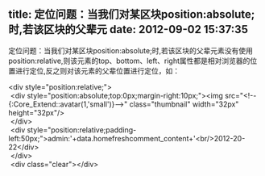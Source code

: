title: 定位问题：当我们对某区块position:absolute;时,若该区块的父辈元
date: 2012-09-02 15:37:35
---

<p>
	定位问题：当我们对某区块position:absolute;时,若该区块的父辈元素没有使用position:relative,则该元素的top、bottom、left、right属性都是相对浏览器的位置进行定位,反之则对该元素的父辈位置进行定位，如：
</p>
<p>
	<span style="white-space:nowrap;">&lt;div style="position:relative;"&gt;</span><br />
<span class="Apple-tab-span" style="white-space:pre;"> </span>&lt;div style="position:absolute;top:0px;margin-right:10px;"&gt;&lt;img src="&lt;!--{:Core_Extend::avatar(1,'small')}--&gt;" class="thumbnail" width="32px" height="32px"/&gt;<br />
<span class="Apple-tab-span" style="white-space:pre;"> </span>&lt;/div&gt;<br />
<span class="Apple-tab-span" style="white-space:pre;"> </span>&lt;div style="position:relative;padding-left:50px;"&gt;admin:'+data.homefreshcomment_content+'&lt;br/&gt;2012-20-22&lt;/div&gt;<br />
<span class="Apple-tab-span" style="white-space:pre;"> </span>&lt;/div&gt;<br />
<span class="Apple-tab-span" style="white-space:pre;"> </span>&lt;div class="clear"&gt;&lt;/div&gt;
</p>
